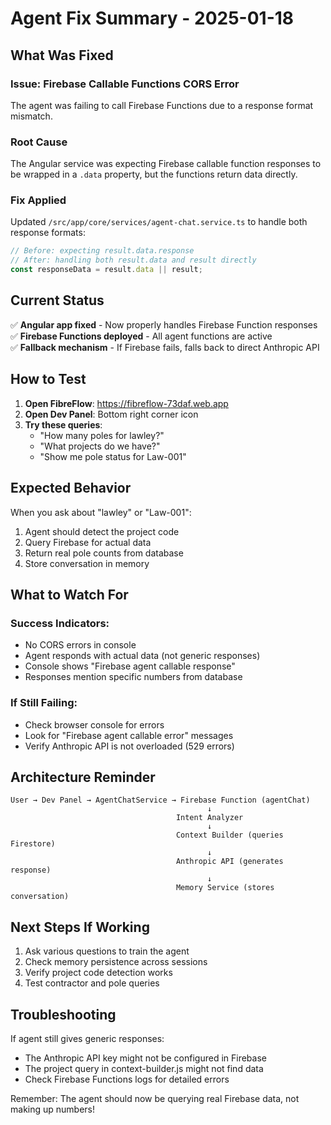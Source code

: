 # Agent Fix Summary - 2025-01-18

## What Was Fixed

### Issue: Firebase Callable Functions CORS Error
The agent was failing to call Firebase Functions due to a response format mismatch.

### Root Cause
The Angular service was expecting Firebase callable function responses to be wrapped in a `.data` property, but the functions return data directly.

### Fix Applied
Updated `/src/app/core/services/agent-chat.service.ts` to handle both response formats:
```typescript
// Before: expecting result.data.response
// After: handling both result.data and result directly
const responseData = result.data || result;
```

## Current Status

✅ **Angular app fixed** - Now properly handles Firebase Function responses  
✅ **Firebase Functions deployed** - All agent functions are active  
✅ **Fallback mechanism** - If Firebase fails, falls back to direct Anthropic API  

## How to Test

1. **Open FibreFlow**: https://fibreflow-73daf.web.app
2. **Open Dev Panel**: Bottom right corner icon
3. **Try these queries**:
   - "How many poles for lawley?"
   - "What projects do we have?"
   - "Show me pole status for Law-001"

## Expected Behavior

When you ask about "lawley" or "Law-001":
1. Agent should detect the project code
2. Query Firebase for actual data
3. Return real pole counts from database
4. Store conversation in memory

## What to Watch For

### Success Indicators:
- No CORS errors in console
- Agent responds with actual data (not generic responses)
- Console shows "Firebase agent callable response"
- Responses mention specific numbers from database

### If Still Failing:
- Check browser console for errors
- Look for "Firebase agent callable error" messages
- Verify Anthropic API is not overloaded (529 errors)

## Architecture Reminder

```
User → Dev Panel → AgentChatService → Firebase Function (agentChat)
                                            ↓
                                     Intent Analyzer
                                            ↓
                                     Context Builder (queries Firestore)
                                            ↓
                                     Anthropic API (generates response)
                                            ↓
                                     Memory Service (stores conversation)
```

## Next Steps If Working

1. Ask various questions to train the agent
2. Check memory persistence across sessions
3. Verify project code detection works
4. Test contractor and pole queries

## Troubleshooting

If agent still gives generic responses:
- The Anthropic API key might not be configured in Firebase
- The project query in context-builder.js might not find data
- Check Firebase Functions logs for detailed errors

Remember: The agent should now be querying real Firebase data, not making up numbers!